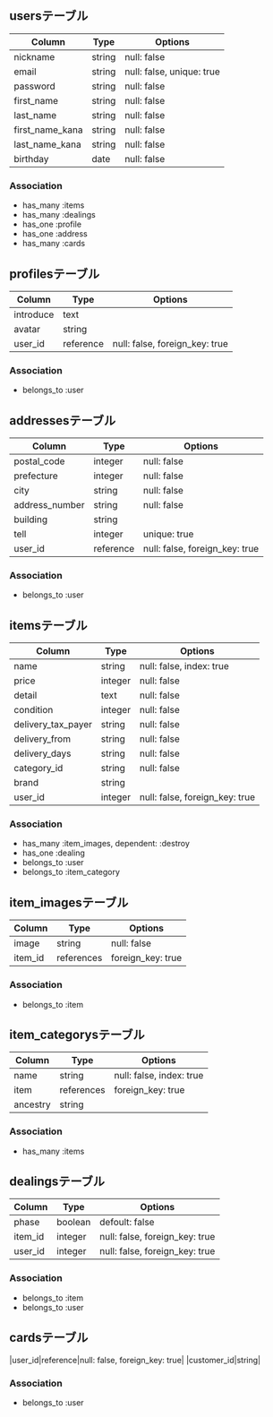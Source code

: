 ## usersテーブル

|Column|Type|Options|
|------|----|-------|
|nickname|string|null: false|
|email|string|null: false, unique: true|
|password|string|null: false|
|first_name|string|null: false|
|last_name|string|null: false|
|first_name_kana|string|null: false|
|last_name_kana|string|null: false|
|birthday|date|null: false|

### Association

- has_many :items
- has_many :dealings
- has_one :profile
- has_one :address
- has_many :cards


## profilesテーブル

|Column|Type|Options|
|------|----|-------|
|introduce|text|
|avatar|string|
|user_id|reference|null: false, foreign_key: true|

### Association

- belongs_to :user


## addressesテーブル
|Column|Type|Options|
|------|----|-------|
|postal_code|integer|null: false|
|prefecture|integer|null: false|
|city|string|null: false|
|address_number|string|null: false|
|building|string|
|tell|integer|unique: true|
|user_id|reference|null: false, foreign_key: true|


### Association

- belongs_to :user



## itemsテーブル

|Column|Type|Options|
|------|----|-------|
|name|string|null: false, index: true|
|price|integer|null: false|
|detail|text|null: false|
|condition|integer|null: false|
|delivery_tax_payer|string|null: false|
|delivery_from|string|null: false|
|delivery_days|string|null: false|
|category_id|string|null: false|
|brand|string|
|user_id|integer|null: false, foreign_key: true|

### Association

- has_many :item_images, dependent: :destroy
- has_one :dealing
- belongs_to :user
- belongs_to :item_category
<!-- - belongs_to :item_brand -->


## item_imagesテーブル

|Column|Type|Options|
|------|----|-------|
|image|string|null: false|
|item_id|references|foreign_key: true|

### Association

- belongs_to :item


## item_categorysテーブル

|Column|Type|Options|
|------|----|-------|
|name|string|null: false, index: true|
|item|references|foreign_key: true|
|ancestry|string|

### Association

- has_many :items


<!-- ## item_brandsテーブル

|Column|Type|Options|
|------|----|-------|
|name|string|

### Association

- has_many :items -->


## dealingsテーブル

|Column|Type|Options|
|------|----|-------|
|phase|boolean|defoult: false|
|item_id|integer|null: false, foreign_key: true|
|user_id|integer|null: false, foreign_key: true|

### Association

- belongs_to :item
- belongs_to :user


## cardsテーブル

|user_id|reference|null: false, foreign_key: true|
|customer_id|string|

### Association

- belongs_to :user
